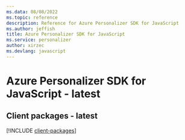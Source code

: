 ```yaml
---
ms.data: 08/08/2022
ms.topic: reference
description: Reference for Azure Personalizer SDK for JavaScript
ms.author: jeffish
title: Azure Personalizer SDK for JavaScript
ms.service: personalizer
author: xirzec
ms.devlang: javascript
---
```

# Azure Personalizer SDK for JavaScript - latest

## Client packages - latest
[!INCLUDE [client-packages](personalizer-client-index.md)]